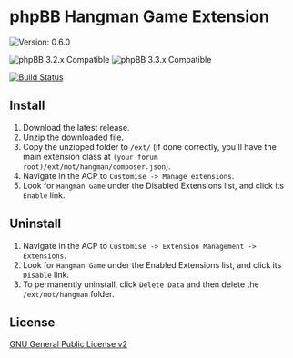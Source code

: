 # phpBB Hangman Game Extension

![Version: 0.6.0](https://img.shields.io/badge/Version-0.5.1-green)  
  
![phpBB 3.2.x Compatible](https://img.shields.io/badge/phpBB-3.2.x%20Compatible-009BDF)
![phpBB 3.3.x Compatible](https://img.shields.io/badge/phpBB-3.3.x%20Compatible-009BDF)  

[![Build Status](https://github.com/Mike-on-Tour/hangman/workflows/Tests/badge.svg)](https://github.com/Mike-on-Tour/hangman/actions)

## Install

1. Download the latest release.
2. Unzip the downloaded file.
3. Copy the unzipped folder to `/ext/` (if done correctly, you'll have the main extension class at `(your forum root)/ext/mot/hangman/composer.json`).
4. Navigate in the ACP to `Customise -> Manage extensions`.
5. Look for `Hangman Game` under the Disabled Extensions list, and click its `Enable` link.

## Uninstall

1. Navigate in the ACP to `Customise -> Extension Management -> Extensions`.
2. Look for `Hangman Game` under the Enabled Extensions list, and click its `Disable` link.
3. To permanently uninstall, click `Delete Data` and then delete the `/ext/mot/hangman` folder.

## License
[GNU General Public License v2](http://opensource.org/licenses/GPL-2.0)
